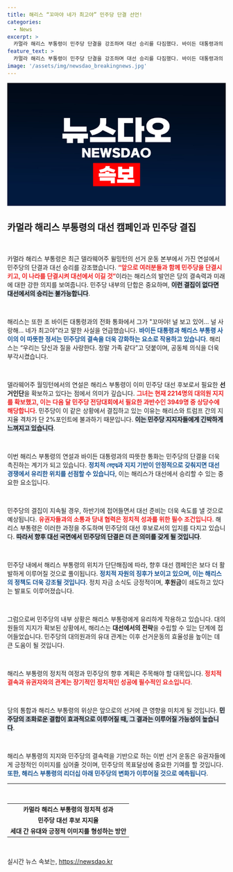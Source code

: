 ```yaml
---
title: 해리스 “꼬마야 네가 최고야” 민주당 단결 선언!
categories:
  - News
excerpt: >
  카멀라 해리스 부통령이 민주당 단결을 강조하며 대선 승리를 다짐했다. 바이든 대통령과의 애정 어린 통화로 더 끈끈해진 팀워크! 해리스는 선거인단 확보와 정치 자금 유입으로 강력한 캠프를 구축하고 있다.
feature_text: >
  카멀라 해리스 부통령이 민주당 단결을 강조하며 대선 승리를 다짐했다. 바이든 대통령과의 애정 어린 통화로 더 끈끈해진 팀워크! 해리스는 선거인단 확보와 정치 자금 유입으로 강력한 캠프를 구축하고 있다.
image: '/assets/img/newsdao_breakingnews.jpg'
---
```


<p><img src="/assets/img/newsdao_breakingnews.jpg" alt="flaretime 속보" /></p>

<h2 data-ke-size="size26">카멀라 해리스 부통령의 대선 캠페인과 민주당 결집</h2>

<p data-ke-size="size16">&nbsp;</p>

<p>카멀라 해리스 부통령은 최근 델라웨어주 윌밍턴의 선거 운동 본부에서 가진 연설에서 민주당의 단결과 대선 승리를 강조했습니다. <b><span style="color: #ee2323;">“앞으로 여러분들과 함께 민주당을 단결시키고, 이 나라를 단결시켜 대선에서 이길 것”</span></b>이라는 해리스의 발언은 당의 결속력과 미래에 대한 강한 의지를 보여줍니다. 민주당 내부의 단합은 중요하며, <b><span style="background-color: #21538527;">이런 결집이 없다면 대선에서의 승리는 불가능합니다</span></b>.</p>

<p data-ke-size="size16">&nbsp;</p>

<p>해리스는 또한 조 바이든 대통령과의 전화 통화에서 그가 "꼬마야! 널 보고 있어... 널 사랑해... 네가 최고야"라고 말한 사실을 언급했습니다. <b><span style="color: #1a5490;">바이든 대통령과 해리스 부통령 사이의 이 따뜻한 정서는 민주당의 결속을 더욱 강화하는 요소로 작용하고 있습니다</span></b>. 해리스는 “우리는 당신과 질을 사랑한다. 정말 가족 같다”고 덧붙이며, 공동체 의식을 더욱 부각시켰습니다.</p>

<p data-ke-size="size16">&nbsp;</p>

<p>델라웨어주 월밍턴에서의 연설은 해리스 부통령이 이미 민주당 대선 후보로서 필요한 <b>선거인단</b>을 확보하고 있다는 점에서 의미가 깊습니다. <b><span style="color: #ee2323;">그녀는 현재 2214명의 대의원 지지를 확보했고, 이는 다음 달 민주당 전당대회에서 필요한 과반수인 3949명 중 상당수에 해당합니다</span></b>. 민주당이 이 같은 상황에서 결집하고 있는 이유는 해리스와 트럼프 간의 지지율 격차가 단 2%포인트에 불과하기 때문입니다. <b><span style="background-color: #21538527;">이는 민주당 지지자들에게 긴박하게 느껴지고 있습니다</span></b>.</p>

<p data-ke-size="size16">&nbsp;</p>

<p>이번 해리스 부통령의 연설과 바이든 대통령과의 따뜻한 통화는 민주당의 단결을 더욱 촉진하는 계기가 되고 있습니다. <b><span style="color: #1a5490;">정치적 নেতৃত্ব과 지지 기반이 안정적으로 갖춰지면 대선 경쟁에서 유리한 위치를 선점할 수 있습니다</span></b>, 이는 해리스가 대선에서 승리할 수 있는 중요한 요소입니다. </p>

<p data-ke-size="size16">&nbsp;</p>

<p>민주당의 결집이 지속될 경우, 하반기에 접어들면서 대선 준비는 더욱 속도를 낼 것으로 예상됩니다. <b><span style="color: #ee2323;">유권자들과의 소통과 당내 협력은 정치적 성과를 위한 필수 조건입니다</span></b>. 해리스 부통령은 이러한 과정을 주도하며 민주당의 대선 후보로서의 입지를 다지고 있습니다. <b><span style="background-color: #21538527;">따라서 향후 대선 국면에서 민주당의 단결은 더 큰 의미를 갖게 될 것입니다</span></b>.</p>

<p data-ke-size="size16">&nbsp;</p>

<p>민주당 내에서 해리스 부통령의 위치가 단단해짐에 따라, 향후 대선 캠페인은 보다 더 활발하게 이루어질 것으로 풀이됩니다. <b><span style="color: #1a5490;">정치적 자원의 징후가 보이고 있으며, 이는 해리스의 정책도 더욱 강조될 것입니다</span></b>. 정치 자금 소식도 긍정적이며, <b>후원금</b>이 쇄도하고 있다는 발표도 이루어졌습니다.</p>

<p data-ke-size="size16">&nbsp;</p>

<p>그럼으로써 민주당의 내부 상황은 해리스 부통령에게 유리하게 작용하고 있습니다. 대의원들의 지지가 확보된 상황에서, 해리스는 <b>대선에서의 전략</b>을 수립할 수 있는 단계에 접어들었습니다. 민주당의 대의원과의 유대 관계는 이후 선거운동의 효율성을 높이는 데 큰 도움이 될 것입니다.</p>

<p data-ke-size="size16">&nbsp;</p>

<p>해리스 부통령의 정치적 여정과 민주당의 향후 계획은 주목해야 할 대목입니다. <b><span style="color: #ee2323;">정치적 결속과 유권자와의 관계는 장기적인 정치적인 성공에 필수적인 요소입니다</span></b>.</p>

<p data-ke-size="size16">&nbsp;</p>

<p>당의 통합과 해리스 부통령의 위상은 앞으로의 선거에 큰 영향을 미치게 될 것입니다. <b><span style="background-color: #21538527;">민주당의 조화로운 결합이 효과적으로 이루어질 때, 그 결과는 이루어질 가능성이 높습니다</span></b>.</p>

<p data-ke-size="size16">&nbsp;</p>

<p>해리스 부통령의 지지와 민주당의 결속력을 기반으로 하는 이번 선거 운동은 유권자들에게 긍정적인 이미지를 심어줄 것이며, 민주당의 목표달성에 중요한 기여를 할 것입니다. <b><span style="color: #1a5490;">또한, 해리스 부통령의 리더십 아래 민주당의 변화가 이루어질 것으로 예측됩니다</span></b>.</p>

<hr>

<p data-ke-size="size16">&nbsp;</p>

<table style="width: 100%; border-collapse: collapse;">
  <tr>
    <td style="text-align: center; height: 17px;"><b>카멀라 해리스 부통령의 정치적 성과</b></td>
  </tr>
  <tr>
    <td style="text-align: center; height: 17px;"><b>민주당 대선 후보 지지율</b></td>
  </tr>
  <tr>
    <td style="text-align: center; height: 17px;"><b>세대 간 유대와 긍정적 이미지를 형성하는 방안</b></td>
  </tr>
</table>

<p data-ke-size="size16">&nbsp;</p>
실시간 뉴스 속보는, <a href="https://newsdao.kr" rel="dofollow">https://newsdao.kr</a>


